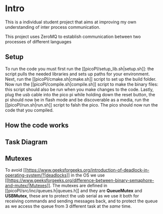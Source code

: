 # Intro
This is a individual student project that aims at improving my own understanding of inter process communication.

This project uses ZeroMQ to establish communication between two processes of different languages

## Setup
To run the code you must first run the [[picoPI/setup_lib.sh|setup.sh]]: the script pulls the needed libraries and sets up paths for your environment. Next, run the [[picoPI/cmake.sh|cmake.sh]] script to set up the build folder. Now run the [[picoPI/compile.sh|compile.sh]] script to make the binary files: this script should also be run when you make changes to the code. Lastly, plug the usb cable into the pico pi while holding down the reset button, the pi should now be in flash mode and be discoverable as a media, run the [[picoPI/run.sh|run.sh]] script to falsh the pico. The pico should now run the code that you compiled.

## How the code works


## Task Diagram


## Mutexes
To avoid [[https://www.geeksforgeeks.org/introduction-of-deadlock-in-operating-system/?|deadlocks]] in the OS we use [[https://www.geeksforgeeks.org/difference-between-binary-semaphore-and-mutex/|Mutexes]]. The mutexes are defined in [[picoPI/src/inc/queues.h|queues.h]] and they are **QueueMutex** and **USBMutex**, these are to protect the usb serial as we use it both for receiving commands and sending messages back, and to protect the queue as we access the queue from 3 different task at the *same* time.

